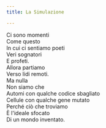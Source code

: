 ```yaml
---
title: La Simulazione

---
```

Ci sono momenti   
Come questo   
In cui ci sentiamo poeti   
Veri sognatori   
E profeti.  
Allora partiamo   
Verso lidi remoti.  
Ma nulla   
Non siamo che   
Automi con qualche codice sbagliato   
Cellule con qualche gene mutato  
Perché ciò che troviamo   
È l'ideale sfocato   
Di un mondo inventato.   
